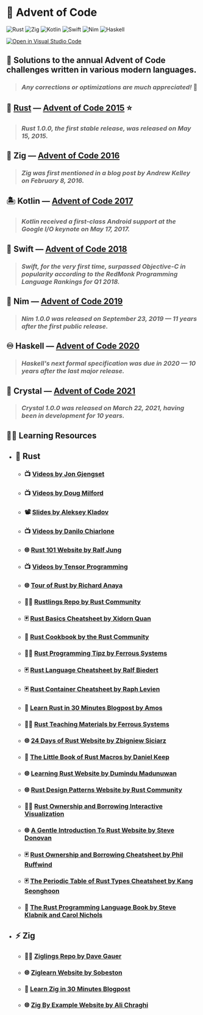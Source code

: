 # :christmas_tree: **Advent of Code**

![Rust](https://img.shields.io/badge/rust-%23000000.svg?style=for-the-badge&logo=rust&logoColor=white) ![Zig](https://img.shields.io/badge/zig-%23000000.svg?style=for-the-badge&logo=zig&logoColor=yellow) ![Kotlin](https://img.shields.io/badge/kotlin-%230095D5.svg?style=for-the-badge&logo=kotlin&logoColor=white) ![Swift](https://img.shields.io/badge/swift-F54A2A?style=for-the-badge&logo=swift&logoColor=white) ![Nim](https://img.shields.io/badge/nim-%23000000.svg?style=for-the-badge&logo=nim&logoColor=yellow) ![Haskell](https://img.shields.io/badge/haskell-%234B275F.svg?style=for-the-badge&logo=haskell&logoColor=white)

[![Open in Visual Studio Code](https://open.vscode.dev/badges/open-in-vscode.svg)](https://open.vscode.dev/tensorush/Advent-of-Code)

## :gift: Solutions to the annual Advent of Code challenges written in various modern languages.

> ### _Any corrections or optimizations are much appreciated!_ :hugs:

## :crab: [Rust](https://github.com/tensorush/Advent-of-Code/blob/master/2015-Rust) — [Advent of Code 2015](https://adventofcode.com/2015) :star:

> ### _Rust 1.0.0, the first stable release, was released on May 15, 2015._

## :lizard: Zig — [Advent of Code 2016](https://adventofcode.com/2016)

> ### _Zig was first mentioned in a blog post by Andrew Kelley on February 8, 2016._

## :desert_island: Kotlin — [Advent of Code 2017](https://adventofcode.com/2017)

> ### _Kotlin received a first-class Android support at the Google I/O keynote on May 17, 2017._

## :eagle: Swift — [Advent of Code 2018](https://adventofcode.com/2018)

> ### _Swift, for the very first time, surpassed Objective-C in popularity according to the RedMonk Programming Language Rankings for Q1 2018._

## :crown: Nim — [Advent of Code 2019](https://adventofcode.com/2019)

> ### _Nim 1.0.0 was released on September 23, 2019 — 11 years after the first public release._

## :infinity: Haskell — [Advent of Code 2020](https://adventofcode.com/2020)

> ### _Haskell's next formal specification was due in 2020 — 10 years after the last major release._

## :crystal_ball: Crystal — [Advent of Code 2021](https://adventofcode.com/2021)

> ### _Crystal 1.0.0 was released on March 22, 2021, having been in development for 10 years._

## :man_teacher: Learning Resources

- ## :crab: Rust

  - ### :tv: [Videos by Jon Gjengset](https://www.youtube.com/playlist?list=PLqbS7AVVErFiWDOAVrPt7aYmnuuOLYvOa)

  - ### :tv: [Videos by Doug Milford](https://www.youtube.com/playlist?list=PLLqEtX6ql2EyPAZ1M2_C0GgVd4A-_L4_5)

  - ### :film_projector: [Slides by Aleksey Kladov](https://github.com/matklad/rust-course)

  - ### :tv: [Videos by Danilo Chiarlone](https://www.youtube.com/playlist?list=PLK_g1a_cAfaaAO6io1Tluy7EZXhAAK1lC)

  - ### :globe_with_meridians: [Rust 101 Website by Ralf Jung](https://www.ralfj.de/projects/rust-101/main.html)

  - ### :tv: [Videos by Tensor Programming](https://www.youtube.com/playlist?list=PLJbE2Yu2zumDF6BX6_RdPisRVHgzV02NW)

  - ### :globe_with_meridians: [Tour of Rust by Richard Anaya](https://tourofrust.com/)

  - ### :man_technologist: [Rustlings Repo by Rust Community](https://github.com/rust-lang/rustlings)

  - ### :black_joker: [Rust Basics Cheatsheet by Xidorn Quan](https://upsuper.github.io/rust-cheatsheet/)

  - ### :book: [Rust Cookbook by the Rust Community](https://rust-lang-nursery.github.io/rust-cookbook/)

  - ### :man_teacher: [Rust Programming Tipz by Ferrous Systems](https://github.com/ferrous-systems/elements-of-rust)

  - ### :black_joker: [Rust Language Cheatsheet by Ralf Biedert](https://cheats.rs/)

  - ### :black_joker: [Rust Container Cheatsheet by Raph Levien](https://docs.google.com/presentation/d/1q-c7UAyrUlM-eZyTo1pd8SZ0qwA_wYxmPZVOQkoDmH4/edit)

  - ### :thought_balloon: [Learn Rust in 30 Minutes Blogpost by Amos](https://fasterthanli.me/articles/a-half-hour-to-learn-rust)

  - ### :man_teacher: [Rust Teaching Materials by Ferrous Systems](https://ferrous-systems.github.io/teaching-material/index.html)

  - ### :globe_with_meridians: [24 Days of Rust Website by Zbigniew Siciarz](https://zsiciarz.github.io/24daysofrust/index.html)

  - ### :book: [The Little Book of Rust Macros by Daniel Keep](https://danielkeep.github.io/tlborm/book/index.html)

  - ### :globe_with_meridians: [Learning Rust Website by Dumindu Madunuwan](https://learning-rust.github.io/)

  - ### :globe_with_meridians: [Rust Design Patterns Website by Rust Community](https://rust-unofficial.github.io/patterns/)

  - ### :man_technologist: [Rust Ownership and Borrowing Interactive Visualization](https://github.com/rustviz/rustviz)

  - ### :globe_with_meridians: [A Gentle Introduction To Rust Website by Steve Donovan](https://stevedonovan.github.io/rust-gentle-intro/readme.html)

  - ### :black_joker: [Rust Ownership and Borrowing Cheatsheet by Phil Ruffwind](https://rufflewind.com/img/rust-move-copy-borrow.png)

  - ### :black_joker: [The Periodic Table of Rust Types Cheatsheet by Kang Seonghoon](http://cosmic.mearie.org/2014/01/periodic-table-of-rust-types/)

  - ### :book: [The Rust Programming Language Book by Steve Klabnik and Carol Nichols](https://doc.rust-lang.org/stable/book/)

- ## :zap: Zig

  - ### :man_technologist: [Ziglings Repo by Dave Gauer](https://github.com/ratfactor/ziglings)

  - ### :globe_with_meridians: [Ziglearn Website by Sobeston](https://ziglearn.org/)

  - ### :thought_balloon: [Learn Zig in 30 Minutes Blogpost](https://gist.github.com/ityonemo/769532c2017ed9143f3571e5ac104e50)

  - ### :globe_with_meridians: [Zig By Example Website by Ali Chraghi](https://zig-by-example.github.io/)
